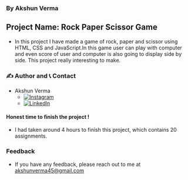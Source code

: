 ### By Akshun Verma

## Project Name: Rock Paper Scissor Game

- In this project I have made a game of rock, paper and scissor using HTML, CSS and JavaScript.In this game user can play with computer and even score of user and computer is also going to display side by side. This project really interesting to make. 

### ✍️ Author and 📞 Contact
- Akshun Verma
   - [![Instagram](https://img.shields.io/badge/Instagram-0A66C2?style=for-the-badge&logo=instagram&logoColor=white)](https://www.instagram.com/akshunn_3945/)
   - [![LinkedIn](https://img.shields.io/badge/-LinkedIn-blue)](https://www.linkedin.com/in/akshun-verma-98110b214/)


#### Honest time to finish the project !
 - I had taken around 4 hours to finish this project, which contains 20 assignments.

 ### Feedback
 - If you have any feedback, please reach out to me at akshunverma45@gmail.com
